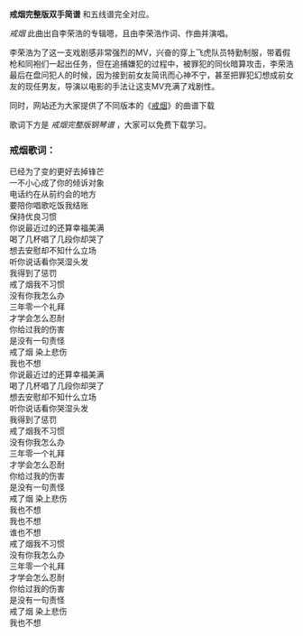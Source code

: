 

**戒烟完整版双手简谱** 和五线谱完全对应。

_戒烟_ 此曲出自李荣浩的专辑嗯，且由李荣浩作词、作曲并演唱。

李荣浩为了这一支戏剧感非常强烈的MV，兴奋的穿上飞虎队员特勤制服，带着假枪和同袍们一起出任务，但在追捕嫌犯的过程中，被罪犯的同伙暗算攻击，李荣浩最后在盘问犯人的时候，因为接到前女友简讯而心神不宁，甚至把罪犯幻想成前女友的现任男友，导演以电影的手法让这支MV充满了戏剧性。

同时，网站还为大家提供了不同版本的《[戒烟](Music-9101-戒烟-李荣浩.html "戒烟")》的曲谱下载

歌词下方是 _戒烟完整版钢琴谱_ ，大家可以免费下载学习。

### 戒烟歌词：

已经为了变的更好去掉锋芒  
一不小心成了你的倾诉对象  
电话约在从前约会的地方  
要陪你唱歌吃饭我结账  
保持优良习惯  
你说最近过的还算幸福美满  
喝了几杯唱了几段你却哭了  
想去安慰却不知什么立场  
听你说话看你哭湿头发  
我得到了惩罚  
戒了烟我不习惯  
没有你我怎么办  
三年零一个礼拜  
才学会怎么忍耐  
你给过我的伤害  
是没有一句责怪  
戒了烟 染上悲伤  
我也不想  
你说最近过的还算幸福美满  
喝了几杯唱了几段你却哭了  
想去安慰却不知什么立场  
听你说话看你哭湿头发  
我得到了惩罚  
戒了烟我不习惯  
没有你我怎么办  
三年零一个礼拜  
才学会怎么忍耐  
你给过我的伤害  
是没有一句责怪  
戒了烟 染上悲伤  
我也不想  
我也不想  
谁也不想  
戒了烟我不习惯  
没有你我怎么办  
三年零一个礼拜  
才学会怎么忍耐  
你给过我的伤害  
是没有一句责怪  
戒了烟 染上悲伤  
我也不想

